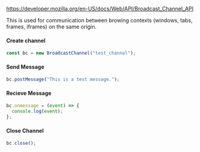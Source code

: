 https://developer.mozilla.org/en-US/docs/Web/API/Broadcast_Channel_API

This is used for communication between browing contexts (windows, tabs, frames, iframes) on the same origin.

#### Create channel

```js
const bc = new BroadcastChannel("test_channel");
```

#### Send Message

```js
bc.postMessage("This is a test message.");
```

#### Recieve Message

```js
bc.onmessage = (event) => {
  console.log(event);
};
```

#### Close Channel

```js
bc.close();
```